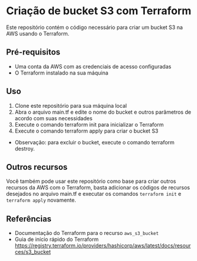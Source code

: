 # Criação de bucket S3 com Terraform

Este repositório contém o código necessário para criar um bucket S3 na AWS usando o Terraform.

## Pré-requisitos

- Uma conta da AWS com as credenciais de acesso configuradas
- O Terraform instalado na sua máquina

## Uso

1. Clone este repositório para sua máquina local
2. Abra o arquivo main.tf e edite o nome do bucket e outros parâmetros de acordo com suas necessidades
3. Execute o comando terraform init para inicializar o Terraform
4. Execute o comando terraform apply para criar o bucket S3

- Observação: para excluir o bucket, execute o comando terraform destroy.

## Outros recursos

Você também pode usar este repositório como base para criar outros recursos da AWS com o Terraform, basta adicionar os códigos de recursos desejados no arquivo main.tf e executar os comandos `terraform init` e `terraform apply` novamente.

## Referências

- Documentação do Terraform para o recurso `aws_s3_bucket`
- Guia de início rápido do Terraform
  https://registry.terraform.io/providers/hashicorp/aws/latest/docs/resources/s3_bucket
